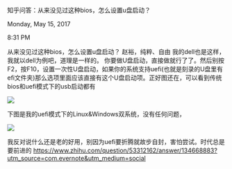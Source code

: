 知乎问答：从来没见过这种bios，怎么设置u盘启动？

Monday, May 15, 2017

8:31 PM

从来没见过这种bios，怎么设置u盘启动？ 赵裕，纯粹、自由 我的dell也是这样，我就以dell为例吧，道理是一样的。 你要做U盘启动，直接做就行了了。然后别按F2，按F10，设置一次性U盘启动，如果你的系统支持uefi(也就是刻录的U盘里有efi文件夹)那么选项里面应该直接有这个U盘启动项。正好图还在，可以看到传统bios和uefi模式下的usb启动都有

![](001_知乎问答：从来没见过这种bios，怎么设置u盘启动？_000.png)

下图是我的uefi模式下的Linux&Windows双系统，没有任何问题，

![](001_知乎问答：从来没见过这种bios，怎么设置u盘启动？_001.png)

我反对说什么还是老的好用，别因为uefi要折腾就故步自封，害怕尝试。时代总是要前进的 <https://www.zhihu.com/question/53312162/answer/134668883?utm_source=com.evernote&utm_medium=social>
